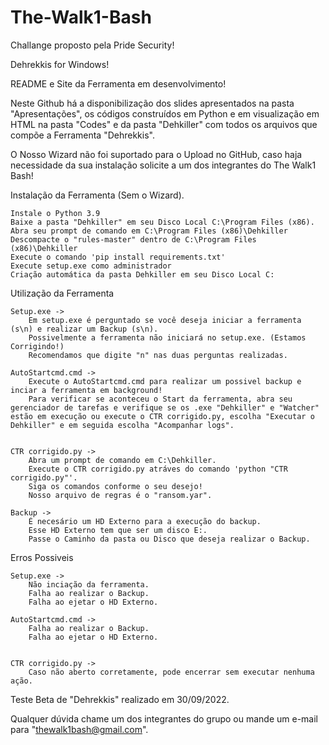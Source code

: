 # The-Walk1-Bash
Challange proposto pela Pride Security!

Dehrekkis for Windows!

README e Site da Ferramenta em desenvolvimento!

Neste Github há a disponibilização dos slides apresentados na pasta "Apresentações", os códigos construídos em Python e em visualização em HTML na pasta "Codes" e da pasta "Dehkiller" com todos os arquivos que compõe a Ferramenta "Dehrekkis".

O Nosso Wizard não foi suportado para o Upload no GitHub, caso haja necessidade da sua instalação solicite a um dos integrantes do The Walk1 Bash!

Instalação da Ferramenta (Sem o Wizard).
  
    Instale o Python 3.9
    Baixe a pasta "Dehkiller" em seu Disco Local C:\Program Files (x86).
    Abra seu prompt de comando em C:\Program Files (x86)\Dehkiller
    Descompacte o "rules-master" dentro de C:\Program Files (x86)\Dehkiller
    Execute o comando 'pip install requirements.txt'
    Execute setup.exe como administrador
    Criação automática da pasta Dehkiller em seu Disco Local C:
   
Utilização da Ferramenta
    
    Setup.exe ->
        Em setup.exe é perguntado se você deseja iniciar a ferramenta (s\n) e realizar um Backup (s\n).
        Possivelmente a ferramenta não iniciará no setup.exe. (Estamos Corrigindo!)
        Recomendamos que digite "n" nas duas perguntas realizadas.
    
    AutoStartcmd.cmd ->
        Execute o AutoStartcmd.cmd para realizar um possivel backup e inciar a ferramenta em background!
        Para verificar se aconteceu o Start da ferramenta, abra seu gerenciador de tarefas e verifique se os .exe "Dehkiller" e "Watcher" estão em execução ou execute o CTR corrigido.py, escolha "Executar o Dehkiller" e em seguida escolha "Acompanhar logs".
        
    
    CTR corrigido.py ->
        Abra um prompt de comando em C:\Dehkiller.
        Execute o CTR corrigido.py atráves do comando 'python "CTR corrigido.py"'.
        Siga os comandos conforme o seu desejo!
        Nosso arquivo de regras é o "ransom.yar".
  
    Backup ->
        É necesário um HD Externo para a execução do backup.
        Esse HD Externo tem que ser um disco E:.
        Passe o Caminho da pasta ou Disco que deseja realizar o Backup.


Erros Possiveis
    
    Setup.exe ->
        Não inciação da ferramenta.
        Falha ao realizar o Backup.
        Falha ao ejetar o HD Externo.
        
    AutoStartcmd.cmd ->
        Falha ao realizar o Backup.
        Falha ao ejetar o HD Externo.
        
        
    CTR corrigido.py ->
        Caso não aberto corretamente, pode encerrar sem executar nenhuma ação.
    



Teste Beta de "Dehrekkis" realizado em 30/09/2022.

        
Qualquer dúvida chame um dos integrantes do grupo ou mande um e-mail para "thewalk1bash@gmail.com".    

        
        
        
        
        
   
    
    
    
    
